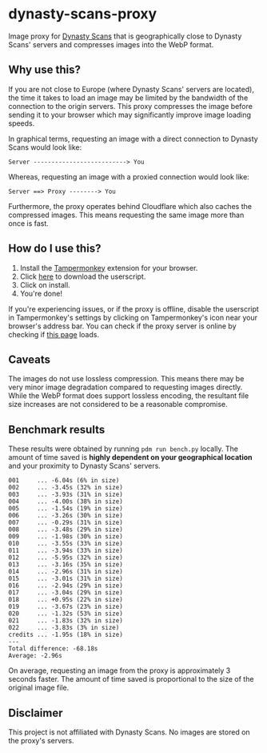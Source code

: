 # dynasty-scans-proxy

Image proxy for [Dynasty Scans](https://dynasty-scans.com/) that is geographically close to Dynasty Scans' servers and
compresses images into the WebP format.

## Why use this?

If you are not close to Europe (where Dynasty Scans' servers are located), the time it takes to load an image may be
limited by the bandwidth of the connection to the origin servers. This proxy compresses the image before sending it to
your browser which may significantly improve image loading speeds.

In graphical terms, requesting an image with a direct connection to Dynasty Scans would look like:

```
Server --------------------------> You
```

Whereas, requesting an image with a proxied connection would look like:

```
Server ==> Proxy --------> You
```

Furthermore, the proxy operates behind Cloudflare which also caches the
compressed images. This means requesting the same image more than once
is fast.

## How do I use this?

1. Install the [Tampermonkey](https://www.tampermonkey.net/) extension for your browser.
2. Click [here](https://github.com/nanoskript/dynasty-scans-proxy/raw/main/proxy.user.js) to download the userscript.
3. Click on install.
4. You're done!

If you're experiencing issues, or if the proxy is offline, disable the userscript in Tampermonkey's settings by clicking
on
Tampermonkey's icon near your browser's address bar. You can check if the proxy server is online
by checking if [this page](https://dynasty-scans-proxy.nanoskript.dev/) loads.

## Caveats

The images do not use lossless compression. This means there may be very minor image degradation compared to requesting
images directly. While the WebP format does support lossless encoding, the resultant file size increases are not
considered to be a reasonable compromise.

## Benchmark results

These results were obtained by running `pdm run bench.py` locally.
The amount of time saved is **highly dependent on your geographical location** and your proximity to Dynasty Scans'
servers.

```
001     ... -6.04s (6% in size)
002     ... -3.45s (32% in size)
003     ... -3.93s (31% in size)
004     ... -4.00s (38% in size)
005     ... -1.54s (19% in size)
006     ... -3.26s (30% in size)
007     ... -0.29s (31% in size)
008     ... -3.48s (29% in size)
009     ... -1.98s (30% in size)
010     ... -3.55s (33% in size)
011     ... -3.94s (33% in size)
012     ... -5.95s (32% in size)
013     ... -3.16s (35% in size)
014     ... -2.96s (31% in size)
015     ... -3.01s (31% in size)
016     ... -2.94s (29% in size)
017     ... -3.04s (29% in size)
018     ... +0.95s (22% in size)
019     ... -3.67s (23% in size)
020     ... -1.32s (53% in size)
021     ... -1.83s (32% in size)
022     ... -3.83s (3% in size)
credits ... -1.95s (18% in size)
---
Total difference: -68.18s
Average: -2.96s
```

On average, requesting an image from the proxy is approximately 3 seconds faster.
The amount of time saved is proportional to the size of the original image file.

## Disclaimer

This project is not affiliated with Dynasty Scans. No images are stored
on the proxy's servers.
